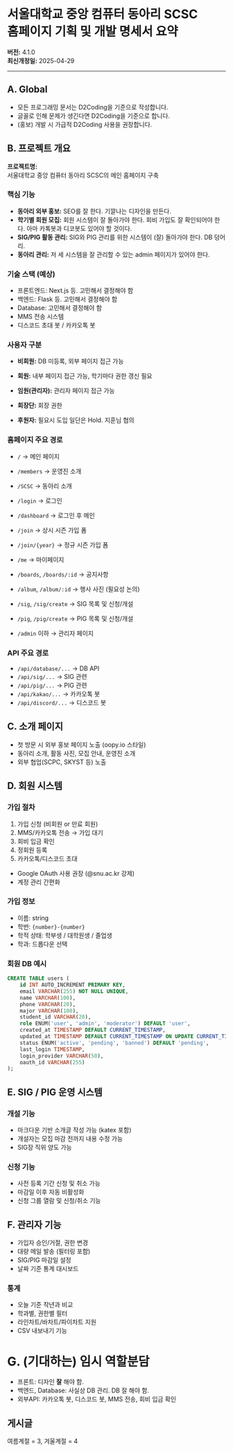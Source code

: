# 서울대학교 중앙 컴퓨터 동아리 SCSC <br> 홈페이지 기획 및 개발 명세서 요약

**버전:** 4.1.0  
**최신개정일:** 2025-04-29

---

## A. Global

- 모든 프로그래밍 문서는 D2Coding을 기준으로 작성합니다.
- 글꼴로 인해 문제가 생긴다면 D2Coding을 기준으로 합니다.
- (홍보) 개발 시 가급적 D2Coding 사용을 권장합니다.

## B. 프로젝트 개요

**프로젝트명:**  
서울대학교 중앙 컴퓨터 동아리 SCSC의 메인 홈페이지 구축

### 핵심 기능

- **동아리 외부 홍보:** SEO를 잘 한다. 기깔나는 디자인을 만든다.  
- **학기별 회원 모집:** 회원 시스템이 잘 돌아가야 한다. 회비 가입도 잘 확인되어야 한다. 아마 카톡봇과 디코봇도 있어야 할 것이다.  
- **SIG/PIG 활동 관리:** SIG와 PIG 관리를 위한 시스템이 (잘) 돌아가야 한다. DB 덩어리.  
- **동아리 관리:** 저 세 시스템을 잘 관리할 수 있는 admin 페이지가 있어야 한다.  

### 기술 스택 (예상)

- 프론트엔드: Next.js 등. 고민해서 결정해야 함
- 백엔드: Flask 등. 고민해서 결정해야 함
- Database: 고민해서 결정해야 함
- MMS 전송 시스템
- 디스코드 초대 봇 / 카카오톡 봇

### 사용자 구분

- **비회원:** DB 미등록, 외부 페이지 접근 가능
- **회원:** 내부 페이지 접근 가능, 학기마다 권한 갱신 필요
- **임원(관리자):** 관리자 페이지 접근 가능
- **회장단:** 회장 권한

- **후원자:** 필요시 도입 일단은 Hold. 지훈님 협의

### 홈페이지 주요 경로

- `/` → 메인 페이지  
- `/members` → 운영진 소개  
- `/SCSC` → 동아리 소개  

- `/login` → 로그인  
- `/dashboard` → 로그인 후 메인  
- `/join` → 상시 시즌 가입 폼  
- `/join/{year}` → 정규 시즌 가입 폼  

- `/me` → 마이페이지  
- `/boards`, `/boards/:id` → 공지사항  
- `/album`, `/album/:id` → 행사 사진 (필요성 논의)  

- `/sig`, `/sig/create` → SIG 목록 및 신청/개설  
- `/pig`, `/pig/create` → PIG 목록 및 신청/개설  
- `/admin` 이하 → 관리자 페이지  

### API 주요 경로

- `/api/database/...` → DB API  
- `/api/sig/...` → SIG 관련  
- `/api/pig/...` → PIG 관련  
- `/api/kakao/...` → 카카오톡 봇  
- `/api/discord/...` → 디스코드 봇  

## C. 소개 페이지

- 첫 방문 시 외부 홍보 페이지 노출 (oopy.io 스타일)
- 동아리 소개, 활동 사진, 모집 안내, 운영진 소개
- 외부 협업(SCPC, SKYST 등) 노출

## D. 회원 시스템

### 가입 절차

1. 가입 신청 (비회원 or 만료 회원)
2. MMS/카카오톡 전송 → 가입 대기
3. 회비 입금 확인
4. 정회원 등록
5. 카카오톡/디스코드 초대

- Google OAuth 사용 권장 (@snu.ac.kr 강제)  
- 계정 관리 간편화  

### 가입 정보

- 이름: string  
- 학번: `{number}-{number}`  
- 학적 상태: 학부생 / 대학원생 / 졸업생  
- 학과: 드롭다운 선택  

### 회원 DB 예시

```sql
CREATE TABLE users (
    id INT AUTO_INCREMENT PRIMARY KEY,
    email VARCHAR(255) NOT NULL UNIQUE,
    name VARCHAR(100),
    phone VARCHAR(20),
    major VARCHAR(100),
    student_id VARCHAR(20),
    role ENUM('user', 'admin', 'moderator') DEFAULT 'user',
    created_at TIMESTAMP DEFAULT CURRENT_TIMESTAMP,
    updated_at TIMESTAMP DEFAULT CURRENT_TIMESTAMP ON UPDATE CURRENT_TIMESTAMP,
    status ENUM('active', 'pending', 'banned') DEFAULT 'pending',
    last_login TIMESTAMP,
    login_provider VARCHAR(50),
    oauth_id VARCHAR(255)
);
```

## E. SIG / PIG 운영 시스템

### 개설 기능

- 마크다운 기반 소개글 작성 가능 (katex 포함)
- 개설자는 모집 마감 전까지 내용 수정 가능
- SIG장 직위 양도 가능

### 신청 기능

- 사전 등록 기간 신청 및 취소 가능
- 마감일 이후 자동 비활성화
- 신청 그룹 열람 및 신청/취소 기능

## F. 관리자 기능

- 가입자 승인/거절, 권한 변경
- 대량 메일 발송 (필터링 포함)
- SIG/PIG 마감일 설정
- 날짜 기준 통계 대시보드

### 통계

- 오늘 기준 작년과 비교
- 학과별, 권한별 필터
- 라인차트/바차트/파이차트 지원
- CSV 내보내기 기능

# G. (기대하는) 임시 역할분담

- 프론트: 디자인 **잘** 해야 함.
- 백엔드, Database: 사실상 DB 관리. DB 잘 해야 함.
- 외부API: 카카오톡 봇, 디스코드 봇, MMS 전송, 회비 입금 확인

## 게시글

여름계절 = 3, 겨울계절 = 4